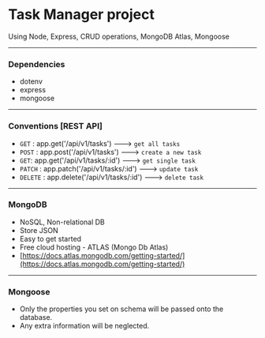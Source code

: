 # Task Manager project
Using Node, Express, CRUD operations, MongoDB Atlas, Mongoose

---

### Dependencies
- dotenv
- express
- mongoose

---

### Conventions [REST API]

- `GET` : app.get('/api/v1/tasks') ---> `get all tasks`
- `POST` : app.post('/api/v1/tasks') ---> `create a new task`
- `GET`: app.get('/api/v1/tasks/:id') ---> `get single task`
- `PATCH` : app.patch('/api/v1/tasks/:id') ---> `update task`
- `DELETE` : app.delete('/api/v1/tasks/:id') ---> `delete task`
  
---

### MongoDB
- NoSQL, Non-relational DB
- Store JSON
- Easy to get started
- Free cloud hosting - ATLAS (Mongo Db Atlas)
- [https://docs.atlas.mongodb.com/getting-started/](https://docs.atlas.mongodb.com/getting-started/)
  
---

### Mongoose

- Only the properties you set on schema will be passed onto the database.
- Any extra information will be neglected.
